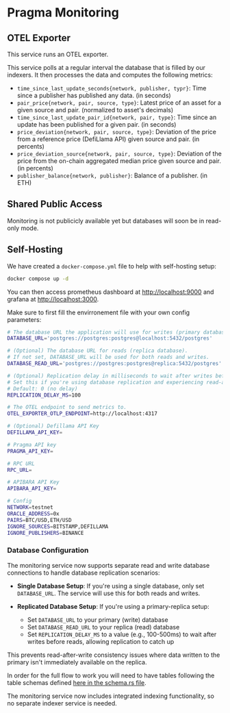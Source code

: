 # Pragma Monitoring

## OTEL Exporter

This service runs an OTEL exporter.

This service polls at a regular interval the database that is filled by our indexers.
It then processes the data and computes the following metrics:

- `time_since_last_update_seconds{network, publisher, typr}`: Time since a publisher has published any data. (in seconds)
- `pair_price{network, pair, source, type}`: Latest price of an asset for a given source and pair. (normalized to asset's decimals)
- `time_since_last_update_pair_id{network, pair, type}`: Time since an update has been published for a given pair. (in seconds)
- `price_deviation{network, pair, source, type}`: Deviation of the price from a reference price (DefiLlama API) given source and pair. (in percents)
- `price_deviation_source{network, pair, source, type}`: Deviation of the price from the on-chain aggregated median price given source and pair. (in percents)
- `publisher_balance{network, publisher}`: Balance of a publisher. (in ETH)

## Shared Public Access

Monitoring is not publicicly available yet but databases will soon be in read-only mode.

## Self-Hosting

We have created a `docker-compose.yml` file to help with self-hosting setup:

```bash
docker compose up -d
```

You can then access prometheus dashboard at <http://localhost:9000> and grafana at <http://localhost:3000>.

Make sure to first fill the envirronement file with your own config parameters:

```bash
# The database URL the application will use for writes (primary database).
DATABASE_URL='postgres://postgres:postgres@localhost:5432/postgres'

# (Optional) The database URL for reads (replica database).
# If not set, DATABASE_URL will be used for both reads and writes.
DATABASE_READ_URL='postgres://postgres:postgres@replica:5432/postgres'

# (Optional) Replication delay in milliseconds to wait after writes before reads.
# Set this if you're using database replication and experiencing read-after-write consistency issues.
# Default: 0 (no delay)
REPLICATION_DELAY_MS=100

# The OTEL endpoint to send metrics to.
OTEL_EXPORTER_OTLP_ENDPOINT=http://localhost:4317

# (Optional) Defillama API Key
DEFILLAMA_API_KEY=

# Pragma API key
PRAGMA_API_KEY=

# RPC URL
RPC_URL=

# APIBARA API Key
APIBARA_API_KEY=

# Config
NETWORK=testnet
ORACLE_ADDRESS=0x
PAIRS=BTC/USD,ETH/USD
IGNORE_SOURCES=BITSTAMP,DEFILLAMA
IGNORE_PUBLISHERS=BINANCE
```

### Database Configuration

The monitoring service now supports separate read and write database connections to handle database replication scenarios:

- **Single Database Setup**: If you're using a single database, only set `DATABASE_URL`. The service will use this for both reads and writes.

- **Replicated Database Setup**: If you're using a primary-replica setup:
  - Set `DATABASE_URL` to your primary (write) database
  - Set `DATABASE_READ_URL` to your replica (read) database
  - Set `REPLICATION_DELAY_MS` to a value (e.g., 100-500ms) to wait after writes before reads, allowing replication to catch up

This prevents read-after-write consistency issues where data written to the primary isn't immediately available on the replica.

In order for the full flow to work you will need to have tables following the table schemas defined [here in the schema.rs file](src/schema.rs).

The monitoring service now includes integrated indexing functionality, so no separate indexer service is needed.
